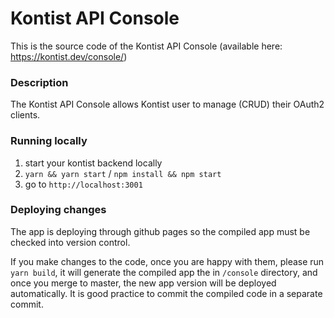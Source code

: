 # Kontist API Console

This is the source code of the Kontist API Console (available here: https://kontist.dev/console/)

### Description

The Kontist API Console allows Kontist user to manage (CRUD) their OAuth2 clients.

### Running locally

1. start your kontist backend locally
2. `yarn && yarn start` / `npm install && npm start`
3. go to `http://localhost:3001`

### Deploying changes

The app is deploying through github pages so the compiled app must be checked into version control.

If you make changes to the code, once you are happy with them, please run `yarn build`, it will generate the compiled app the in `/console` directory, and once you merge to master, the new app version will be deployed automatically.
It is good practice to commit the compiled code in a separate commit.
